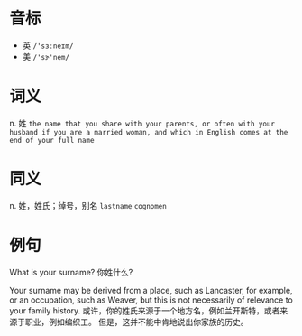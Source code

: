 # 音标

- 英 `/'sɜːneɪm/`
- 美 `/'sɝ'nem/`

# 词义

n. 姓
`the name that you share with your parents, or often with your husband if you are a married woman, and which in English comes at the end of your full name`

# 同义

n. 姓，姓氏；绰号，别名
`lastname` `cognomen`

# 例句

What is your surname?
你姓什么?

Your surname may be derived from a place, such as Lancaster, for example, or an occupation, such as Weaver, but this is not necessarily of relevance to your family history.
或许，你的姓氏来源于一个地方名，例如兰开斯特，或者来源于职业，例如编织工。 但是，这并不能中肯地说出你家族的历史。


